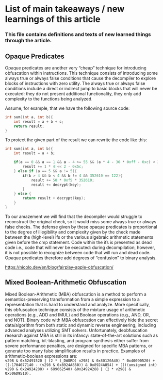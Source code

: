 # List of main takeaways / new learnings of this article

### This file contains definitions and texts of new learned things through the article.

##  Opaque Predicates
Opaque predicates are another very “cheap” technique for introducing obfuscation within instructions. This technique consists of introducing some always true or always false conditions that cause the decompiler to explore blocks of instructions with zero utility.
The always true or always false conditions include a direct or indirect jump to basic blocks that will never be executed: they do not present additional functionality, they only add complexity to the functions being analyzed.

Assume, for example, that we have the following source code:
```C
int sum(int a, int b){
	int result = a + b + c;
	return result;
}
```

To protect the given part of the result we can rewrite the code like this:
```C
int sum(int a, int b){
	int result = a + b;

	if(a == 0 && a == 1 && a - 4 >= 55 && (a * 4 - 36 * 0xff - 0xc) < 2){
		result += 1 * 4 << 2 - 0x5c;
	} else if (a == 5 && a != 5){
		if(b > 4 && b < 4 && b != 4 && 352610 == 122){
			result += 50 * 0xf5 * 352610;
			result += decrypt(key);
		}
	} else {
		return result + decrypt(key);
	}
}
```

To our amazement we will find that the decompiler would struggle to reconstruct the original check, so it would miss some always true or always false checks. The defense given by these opaque predicates is proportional to the degree of illegibility and complexity given by the check made between the (high-level) ifs or the various algebraic arithmetic statements given before the cmp statement. Code within the ifs is presented as dead code i.e., code that will never be executed: during decompilation, however, it is not possible to recognize between code that will run and dead code. Opaque predicates therefore add degrees of “confusion” to binary analysis.

https://nicolo.dev/en/blog/fairplay-apple-obfuscation/


## Mixed Boolean-Arithmetic Obfuscation
Mixed Boolean-Arithmetic (MBA) obfuscation is a method to perform a semantics-preserving transformation from a simple expression to a representation that is hard to understand and analyze. More specifically, this obfuscation technique consists of the mixture usage of arithmetic operations (e.g., ADD and IMUL) and Boolean operations (e.g., AND, OR, and NOT). Binary code with MBA obfuscation can effectively hide the secret data/algorithm from both static and dynamic reverse engineering, including advanced analyses utilizing SMT solvers. Unfortunately, deobfuscation research against MBA is still in its infancy: state-of-the-art solutions such as pattern matching, bit-blasting, and program synthesis either suffer from severe performance penalties, are designed for specific MBA patterns, or generate too many false simplification results in practice.
Examples of arithmetic-boolean expressions are:
<br/>
`v298 & 0x52491520 | (2 * (_DWORD) v298) & 0x80120A40) ^ 0x40090520) + ((-1704077140 - (v298 & 0x8924A850)) & 0x8924A854) + ((((unsigned int) v298 & 0x24924288) + 689062540) &0x24924288 | (2 * v298) & 0x506D9510).`

